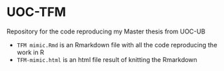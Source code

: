 # UOC-TFM
Repository for the code reproducing my Master thesis from UOC-UB

* `TFM mimic.Rmd` is an Rmarkdown file with all the code reproducing the work in R
* `TFM-mimic.html` is an html file result of knitting the Rmarkdown
